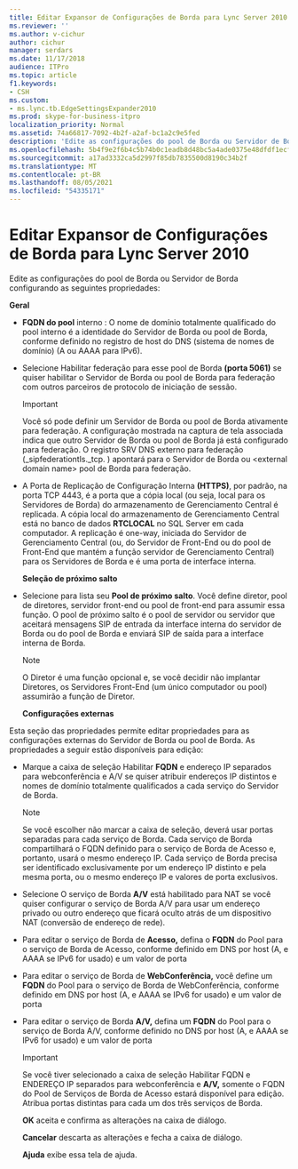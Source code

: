 ```yaml
---
title: Editar Expansor de Configurações de Borda para Lync Server 2010
ms.reviewer: ''
ms.author: v-cichur
author: cichur
manager: serdars
ms.date: 11/17/2018
audience: ITPro
ms.topic: article
f1.keywords:
- CSH
ms.custom:
- ms.lync.tb.EdgeSettingsExpander2010
ms.prod: skype-for-business-itpro
localization_priority: Normal
ms.assetid: 74a66817-7092-4b2f-a2af-bc1a2c9e5fed
description: 'Edite as configurações do pool de Borda ou Servidor de Borda configurando as seguintes propriedades:'
ms.openlocfilehash: 5b4f9e2f6b4c5b74b0c1eadb8d48bc5a4ade0375e48dfdf1ecf399032db5693e
ms.sourcegitcommit: a17ad3332ca5d2997f85db7835500d8190c34b2f
ms.translationtype: MT
ms.contentlocale: pt-BR
ms.lasthandoff: 08/05/2021
ms.locfileid: "54335171"
---
```

# <a name="edit-edge-settings-expander-for-lync-server-2010"></a>Editar Expansor de Configurações de Borda para Lync Server 2010
 
Edite as configurações do pool de Borda ou Servidor de Borda configurando as seguintes propriedades: 
  
 **Geral**
  
- **FQDN do pool** interno : O nome de domínio totalmente qualificado do pool interno é a identidade do Servidor de Borda ou pool de Borda, conforme definido no registro de host do DNS (sistema de nomes de domínio) (A ou AAAA para IPv6).
    
- Selecione Habilitar federação para esse pool de Borda **(porta 5061)** se quiser habilitar o Servidor de Borda ou pool de Borda para federação com outros parceiros de protocolo de iniciação de sessão.
    
    > [!IMPORTANT]
    > Você só pode definir um Servidor de Borda ou pool de Borda ativamente para federação. A configuração mostrada na captura de tela associada indica que outro Servidor de Borda ou pool de Borda já está configurado para federação. O registro SRV DNS externo para federação (_sipfederationtls._tcp. ) apontará para o Servidor de Borda ou \<external domain name\> pool de Borda para federação. 
  
- A Porta de Replicação de Configuração Interna **(HTTPS)**, por padrão, na porta TCP 4443, é a porta que a cópia local (ou seja, local para os Servidores de Borda) do armazenamento de Gerenciamento Central é replicada. A cópia local do armazenamento de Gerenciamento Central está no banco de dados **RTCLOCAL** no SQL Server em cada computador. A replicação é one-way, iniciada do Servidor de Gerenciamento Central (ou, do Servidor de Front-End ou do pool de Front-End que mantém a função servidor de Gerenciamento Central) para os Servidores de Borda e é uma porta de interface interna.
    
  **Seleção de próximo salto**
  
- Selecione para lista seu **Pool de próximo salto**. Você define diretor, pool de diretores, servidor front-end ou pool de front-end para assumir essa função. O pool de próximo salto é o pool de servidor ou servidor que aceitará mensagens SIP de entrada da interface interna do servidor de Borda ou do pool de Borda e enviará SIP de saída para a interface interna de Borda.
    
    > [!NOTE]
    > O Diretor é uma função opcional e, se você decidir não implantar Diretores, os Servidores Front-End (um único computador ou pool) assumirão a função de Diretor. 
  
  **Configurações externas**
  
Esta seção das propriedades permite editar propriedades para as configurações externas do Servidor de Borda ou pool de Borda. As propriedades a seguir estão disponíveis para edição:
  
- Marque a caixa de seleção Habilitar **FQDN** e endereço IP separados para webconferência e A/V se quiser atribuir endereços IP distintos e nomes de domínio totalmente qualificados a cada serviço do Servidor de Borda.
    
    > [!NOTE]
    > Se você escolher não marcar a caixa de seleção, deverá usar portas separadas para cada serviço de Borda. Cada serviço de Borda compartilhará o FQDN definido para o serviço de Borda de Acesso e, portanto, usará o mesmo endereço IP. Cada serviço de Borda precisa ser identificado exclusivamente por um endereço IP distinto e pela mesma porta, ou o mesmo endereço IP e valores de porta exclusivos. 
  
- Selecione O serviço de Borda **A/V** está habilitado para NAT se você quiser configurar o serviço de Borda A/V para usar um endereço privado ou outro endereço que ficará oculto atrás de um dispositivo NAT (conversão de endereço de rede).
    
- Para editar o serviço de Borda de **Acesso,** defina o **FQDN** do Pool para o serviço de Borda de Acesso, conforme definido em DNS por host (A, e AAAA se IPv6 for usado) e um valor de porta
    
- Para editar o serviço de Borda de **WebConferência,** você define um **FQDN** do Pool para o serviço de Borda de WebConferência, conforme definido em DNS por host (A, e AAAA se IPv6 for usado) e um valor de porta
    
- Para editar o serviço de Borda **A/V,** defina um **FQDN** do Pool para o serviço de Borda A/V, conforme definido no DNS por host (A, e AAAA se IPv6 for usado) e um valor de porta
    
    > [!IMPORTANT]
    > Se você tiver selecionado a caixa de seleção Habilitar FQDN e ENDEREÇO IP separados para webconferência e **A/V,** somente o FQDN do Pool de Serviços de Borda de Acesso estará disponível para edição. Atribua portas distintas para cada um dos três serviços de Borda.
  
  **OK** aceita e confirma as alterações na caixa de diálogo.
  
  **Cancelar** descarta as alterações e fecha a caixa de diálogo.
  
  **Ajuda** exibe essa tela de ajuda.
  

